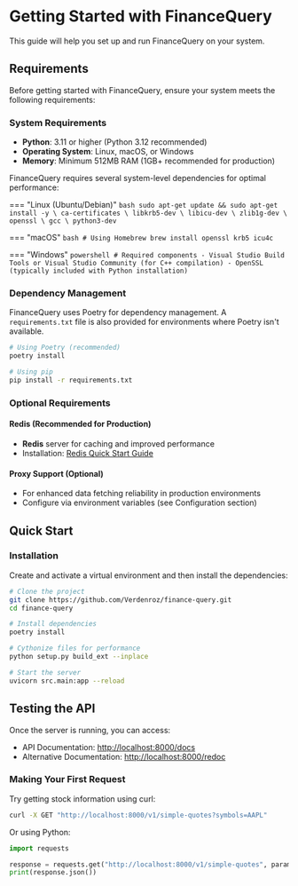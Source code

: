 # Getting Started with FinanceQuery

This guide will help you set up and run FinanceQuery on your system.

## Requirements

Before getting started with FinanceQuery, ensure your system meets the following requirements:

### System Requirements

- **Python**: 3.11 or higher (Python 3.12 recommended)
- **Operating System**: Linux, macOS, or Windows
- **Memory**: Minimum 512MB RAM (1GB+ recommended for production)

FinanceQuery requires several system-level dependencies for optimal performance:

=== "Linux (Ubuntu/Debian)"
    ```bash
    sudo apt-get update && sudo apt-get install -y \
        ca-certificates \
        libkrb5-dev \
        libicu-dev \
        zlib1g-dev \
        openssl \
        gcc \
        python3-dev
    ```

=== "macOS"
    ```bash
    # Using Homebrew
    brew install openssl krb5 icu4c
    ```

=== "Windows"
    ```powershell
    # Required components
    - Visual Studio Build Tools or Visual Studio Community (for C++ compilation)
    - OpenSSL (typically included with Python installation)
    ```

### Dependency Management

FinanceQuery uses Poetry for dependency management. A `requirements.txt` file is also provided for environments where Poetry isn't available.

```bash
# Using Poetry (recommended)
poetry install

# Using pip
pip install -r requirements.txt
```

### Optional Requirements

#### Redis (Recommended for Production)

- **Redis** server for caching and improved performance
- Installation: [Redis Quick Start Guide](https://redis.io/docs/getting-started/)

#### Proxy Support (Optional)

- For enhanced data fetching reliability in production environments
- Configure via environment variables (see Configuration section)

## Quick Start

### Installation

Create and activate a virtual environment and then install the dependencies:

```bash
# Clone the project
git clone https://github.com/Verdenroz/finance-query.git
cd finance-query

# Install dependencies
poetry install

# Cythonize files for performance
python setup.py build_ext --inplace

# Start the server
uvicorn src.main:app --reload
```

## Testing the API

Once the server is running, you can access:

- API Documentation: [http://localhost:8000/docs](http://localhost:8000/docs)
- Alternative Documentation: [http://localhost:8000/redoc](http://localhost:8000/redoc)

### Making Your First Request

Try getting stock information using curl:

```bash
curl -X GET "http://localhost:8000/v1/simple-quotes?symbols=AAPL"
```

Or using Python:

```python
import requests

response = requests.get("http://localhost:8000/v1/simple-quotes", params={"symbols": "AAPL"})
print(response.json())
```
